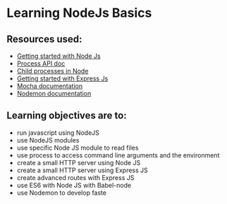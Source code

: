 # Learning NodeJs Basics
## Resources used:
* [Getting started with Node Js](https://nodejs.org/en/docs/guides/getting-started-guide)
* [Process API doc](https://node.readthedocs.io/en/latest/api/process/)
* [Child processes in Node](https://nodejs.org/api/child_process.html)
* [Getting started with Express Js](https://expressjs.com/en/starter/installing.html)
* [Mocha documentation](https://mochajs.org/)
* [Nodemon documentation](https://github.com/remy/nodemon#nodemon)
## Learning objectives are to:
* run javascript using NodeJS
* use NodeJS modules
* use specific Node JS module to read files
* use process to access command line arguments and the environment
* create a small HTTP server using Node JS
* create a small HTTP server using Express JS
* create advanced routes with Express JS
* use ES6 with Node JS with Babel-node
* use Nodemon to develop faste
